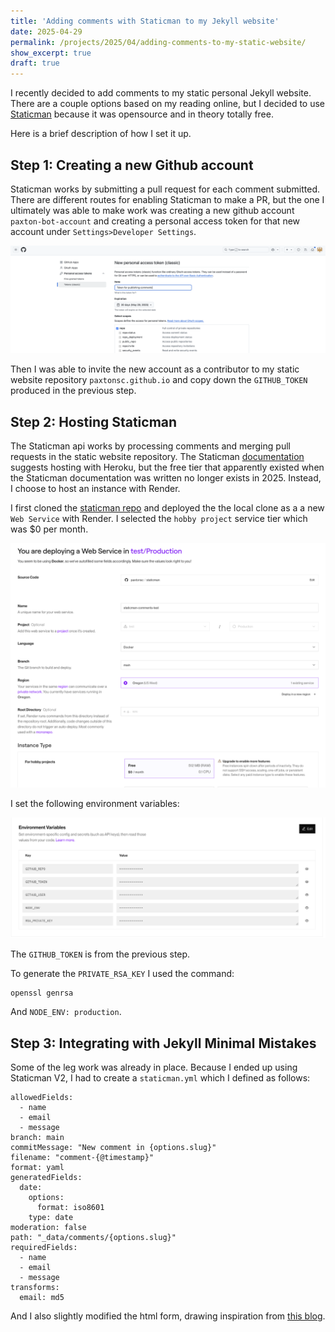 ```yaml
---
title: 'Adding comments with Staticman to my Jekyll website'
date: 2025-04-29
permalink: /projects/2025/04/adding-comments-to-my-static-website/
show_excerpt: true
draft: true
---
```


I recently decided to add comments to my static personal Jekyll website. There are a couple options based on my reading online, but I decided to use [Staticman](https://staticman.net/) because it was opensource and in theory totally free. 


Here is a brief description of how I set it up. 

## Step 1: Creating a new Github account

Staticman works by submitting a pull request for each comment submitted. There are different routes for enabling Staticman to make a PR, but the one I ultimately was able to make work was creating a new github account `paxton-bot-account` and creating a personal access token for that new account under `Settings>Developer Settings`.

![](/images/2025-04-static-comments/classic_token.png)

Then I was able to invite the new account as a contributor to my static website repository `paxtonsc.github.io` and copy down the `GITHUB_TOKEN` produced in the previous step. 

## Step 2: Hosting Staticman

The Staticman api works by processing comments and merging pull requests in the static website repository. The Staticman [documentation](https://staticman.net/docs/getting-started) suggests hosting with Heroku, but the free tier that apparently existed when the Staticman documentation was written no longer exists in 2025. Instead, I choose to host an instance with Render.

I first cloned the [staticman repo](https://github.com/eduardoboucas/staticman) and deployed the the local clone as a a new `Web Service` with Render. I selected the `hobby project` service tier which was $0 per month. 

![](/images/2025-04-static-comments/render.png)

I set the following environment variables:

![](/images/2025-04-static-comments/env_variables.png)

The `GITHUB_TOKEN` is from the previous step. 

To generate the `PRIVATE_RSA_KEY` I used the command:
```
openssl genrsa
```

And `NODE_ENV: production`. 


## Step 3: Integrating with Jekyll Minimal Mistakes

Some of the leg work was already in place. Because I ended up using Staticman V2, I had to create a `staticman.yml` which I defined as follows:

```
allowedFields: 
  - name
  - email
  - message
branch: main
commitMessage: "New comment in {options.slug}"
filename: "comment-{@timestamp}"
format: yaml
generatedFields: 
  date: 
    options: 
      format: iso8601
    type: date
moderation: false
path: "_data/comments/{options.slug}"
requiredFields: 
  - name
  - email
  - message
transforms: 
  email: md5
```

And I also slightly modified the html form, drawing inspiration from [this blog](https://mademistakes.com/mastering-jekyll/static-comments/).








